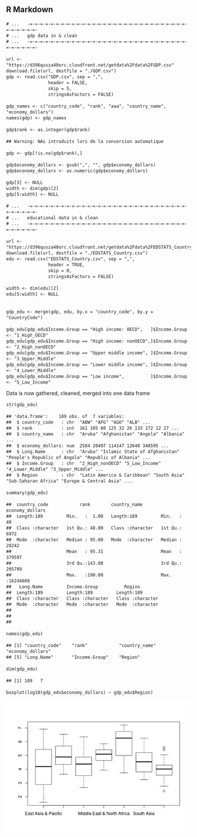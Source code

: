R Markdown
----------

    # ...   -=-=-=-=-=-=-=-=-=-=-=-=-=-=-=-=-=-=-=-=-=-=-=-=-=-=-=-=-=-=-=-=-=-=-=-=-
    # ...   gdp data in & clean
    # ...   -=-=-=-=-=-=-=-=-=-=-=-=-=-=-=-=-=-=-=-=-=-=-=-=-=-=-=-=-=-=-=-=-=-=-=-=-

    url <- "https://d396qusza40orc.cloudfront.net/getdata%2Fdata%2FGDP.csv"
    download.file(url, destfile = "./GDP.csv")
    gdp <- read.csv("GDP.csv", sep = ",",
                    header = FALSE,
                    skip = 5,
                    stringsAsFactors = FALSE)

    gdp_names <- c("country_code", "rank", "aaa", "country_name", "economy_dollars")
    names(gdp) <- gdp_names

    gdp$rank <- as.integer(gdp$rank)

    ## Warning: NAs introduits lors de la conversion automatique

    gdp <- gdp[!is.na(gdp$rank),]

    gdp$economy_dollars <- gsub(",", "", gdp$economy_dollars)
    gdp$economy_dollars <- as.numeric(gdp$economy_dollars)

    gdp[3] <- NULL
    width <- dim(gdp)[2]
    gdp[5:width] <- NULL

    # ...   -=-=-=-=-=-=-=-=-=-=-=-=-=-=-=-=-=-=-=-=-=-=-=-=-=-=-=-=-=-=-=-=-=-=-=-=-
    # ...   educational data in & clean
    # ...   -=-=-=-=-=-=-=-=-=-=-=-=-=-=-=-=-=-=-=-=-=-=-=-=-=-=-=-=-=-=-=-=-=-=-=-=-

    url <- "https://d396qusza40orc.cloudfront.net/getdata%2Fdata%2FEDSTATS_Country.csv"
    download.file(url, destfile = "./EDSTATS_Country.csv")
    edu <- read.csv("EDSTATS_Country.csv", sep = ",",
                    header = TRUE,
                    skip = 0,
                    stringsAsFactors = FALSE)

    width <- dim(edu)[2]
    edu[5:width] <- NULL


    gdp_edu <- merge(gdp, edu, by.x = "country_code", by.y = "CountryCode")

    gdp_edu[gdp_edu$Income.Group == "High income: OECD",   ]$Income.Group <- "1_High_OECD" 
    gdp_edu[gdp_edu$Income.Group == "High income: nonOECD",]$Income.Group <- "2_High_nonOECD" 
    gdp_edu[gdp_edu$Income.Group == "Upper middle income", ]$Income.Group <- "3_Upper_Middle" 
    gdp_edu[gdp_edu$Income.Group == "Lower middle income", ]$Income.Group <- "4_Lower_Middle" 
    gdp_edu[gdp_edu$Income.Group == "Low income",          ]$Income.Group <- "5_Low_Income" 

Data is now gathered, cleaned, merged into one data frame

    str(gdp_edu)

    ## 'data.frame':    189 obs. of  7 variables:
    ##  $ country_code   : chr  "ABW" "AFG" "AGO" "ALB" ...
    ##  $ rank           : int  161 105 60 125 32 26 133 172 12 27 ...
    ##  $ country_name   : chr  "Aruba" "Afghanistan" "Angola" "Albania" ...
    ##  $ economy_dollars: num  2584 20497 114147 12648 348595 ...
    ##  $ Long.Name      : chr  "Aruba" "Islamic State of Afghanistan" "People's Republic of Angola" "Republic of Albania" ...
    ##  $ Income.Group   : chr  "2_High_nonOECD" "5_Low_Income" "4_Lower_Middle" "3_Upper_Middle" ...
    ##  $ Region         : chr  "Latin America & Caribbean" "South Asia" "Sub-Saharan Africa" "Europe & Central Asia" ...

    summary(gdp_edu)

    ##  country_code            rank        country_name       economy_dollars   
    ##  Length:189         Min.   :  1.00   Length:189         Min.   :      40  
    ##  Class :character   1st Qu.: 48.00   Class :character   1st Qu.:    6972  
    ##  Mode  :character   Median : 95.00   Mode  :character   Median :   28242  
    ##                     Mean   : 95.31                      Mean   :  379597  
    ##                     3rd Qu.:143.00                      3rd Qu.:  205789  
    ##                     Max.   :190.00                      Max.   :16244600  
    ##   Long.Name         Income.Group          Region         
    ##  Length:189         Length:189         Length:189        
    ##  Class :character   Class :character   Class :character  
    ##  Mode  :character   Mode  :character   Mode  :character  
    ##                                                          
    ##                                                          
    ## 

    names(gdp_edu)

    ## [1] "country_code"    "rank"            "country_name"    "economy_dollars"
    ## [5] "Long.Name"       "Income.Group"    "Region"

    dim(gdp_edu)

    ## [1] 189   7

    boxplot(log10(gdp_edu$economy_dollars) ~ gdp_edu$Region)

![](read_clean_data_files/figure-markdown_strict/unnamed-chunk-1-1.png)
